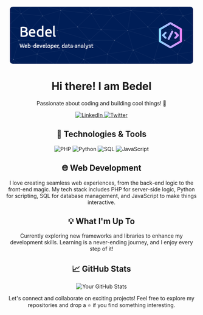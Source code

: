 <p align="center">
  <img src="./1.png" alt="Header Image">
</p>

<h1 align="center">Hi there! I am Bedel</h1>

<p align="center">Passionate about coding and building cool things! 🚀</p>

<p align="center">
  <a href="https://www.linkedin.com/in/bedel-alimov/">
    <img src="https://img.shields.io/badge/-LinkedIn-blue?style=flat-square&logo=Linkedin&logoColor=white&link=https://www.linkedin.com/in/your-profile/" alt="LinkedIn">
  </a>
  <a href="https://t.me/ppoint2023">
    <img src="https://img.shields.io/badge/-Telegram-1DA1F2?style=flat-square&logo=twitter&logoColor=white&link=https://twitter.com/yourhandle" alt="Twitter">
  </a>
</p>

<h2 align="center">🔧 Technologies & Tools</h2>

<p align="center">
  <img src="https://img.shields.io/badge/-PHP-777BB4?style=flat-square&logo=php&logoColor=white" alt="PHP">
  <img src="https://img.shields.io/badge/-Python-3776AB?style=flat-square&logo=python&logoColor=white" alt="Python">
  <img src="https://img.shields.io/badge/-SQL-4479A1?style=flat-square&logo=postgresql&logoColor=white" alt="SQL">
  <img src="https://img.shields.io/badge/-JavaScript-F7DF1E?style=flat-square&logo=javascript&logoColor=black" alt="JavaScript">
</p>

<h2 align="center">🌐 Web Development</h2>

<p align="center">
  I love creating seamless web experiences, from the back-end logic to the front-end magic. My tech stack includes PHP for server-side logic, Python for scripting, SQL for database management, and JavaScript to make things interactive.
</p>

<h2 align="center">💡 What I'm Up To</h2>

<p align="center">
  Currently exploring new frameworks and libraries to enhance my development skills. Learning is a never-ending journey, and I enjoy every step of it!
</p>

<h2 align="center">📈 GitHub Stats</h2>

<p align="center">
  <img src="https://github-readme-stats.vercel.app/api?username=bedel13&show_icons=true&hide_title=true&count_private=true&theme=dark" alt="Your GitHub Stats">
</p>

<p align="center">
  Let's connect and collaborate on exciting projects! Feel free to explore my repositories and drop a ⭐️ if you find something interesting.
</p>
